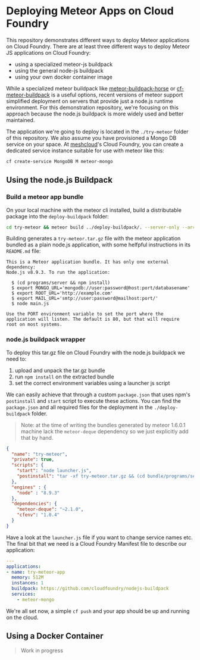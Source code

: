 # Deploying Meteor Apps on Cloud Foundry

This repository demonstrates different ways to deploy Meteor applications on Cloud Foundry. 
There are at least three different ways to deploy Meteor JS applications on Cloud Foundry:

  - using a specialized meteor-js buildpack
  - using the general node-js buildpack
  - using your own docker container image

While a specialized meteor buildpack like [meteor-buildpack-horse](https://github.com/AdmitHub/meteor-buildpack-horse) or [cf-meteor-buildpack](https://github.com/cloudfoundry-community/cf-meteor-buildpack) is a useful options, recent versions of meteor support simplified deployment on servers that provide just a node.js runtime environment. For this demonstration repository, we're focusing on this approach because the node.js buildpack is more widely used and better maintained. 

The application we're going to deploy is located in the `./try-meteor` folder of this repository. We also assume you have provisioned a Mongo DB service on your space. At [meshcloud](https://panel.meshcloud.io/)'s Cloud Foundry, you can create a dedicated service instance suitable for use with meteor like this:

```bash
cf create-service MongoDB M meteor-mongo
```

## Using the node.js Buildpack

### Build a meteor app bundle
On your local machine with the meteor cli installed, build a distributable package into the `deploy-buildpack` folder:

```bash
cd try-meteor && meteor build ../deploy-buildpack/. --server-only --architecture os.linux.x86_64
```

Building generates a `try-meteor.tar.gz` file with the meteor application bundled as a plain node.js application, with some helfpful instructions in its `README.md` file: 
```
This is a Meteor application bundle. It has only one external dependency:
Node.js v8.9.3. To run the application:

  $ (cd programs/server && npm install)
  $ export MONGO_URL='mongodb://user:password@host:port/databasename'
  $ export ROOT_URL='http://example.com'
  $ export MAIL_URL='smtp://user:password@mailhost:port/'
  $ node main.js

Use the PORT environment variable to set the port where the
application will listen. The default is 80, but that will require
root on most systems.
```

### node.js buildpack wrapper
To deploy this tar.gz file on Cloud Foundry with the node.js buildpack we need to: 

  1. upload and unpack the tar.gz bundle
  2. run `npm install` on the extracted bundle
  3. set the correct environment variables using a launcher js script

We can easily achieve that through a custom `package.json` that uses npm's `postinstall` and `start` script to execute these actions. You can find the `package.json` and all required files for the deployment in the `./deploy-buildpack` folder.

> Note: at the time of writing the bundles generated by meteor 1.6.0.1  machine lack the `meteor-deque` dependency so we just explicitly add that by hand.

```json
{
  "name": "try-meteor",
  "private": true,
  "scripts": {
    "start": "node launcher.js",
    "postinstall": "tar -xf try-meteor.tar.gz && (cd bundle/programs/server && npm install)"
  },
  "engines" : {
    "node" : "8.9.3"
  },
  "dependencies": {
    "meteor-deque": "~2.1.0",
    "cfenv": "1.0.4"
  }
}
```

Have a look at the `launcher.js` file if you want to change service names etc.
The final bit that we need is a Cloud Foundry Manifest file to describe our application: 

```yml
---
applications:
- name: try-meteor-app
  memory: 512M
  instances: 1
  buildpack: https://github.com/cloudfoundry/nodejs-buildpack
  services:
    - meteor-mongo
```

We're all set now, a simple `cf push` and your app should be up and running on the cloud. 

## Using a Docker Container

> Work in progress